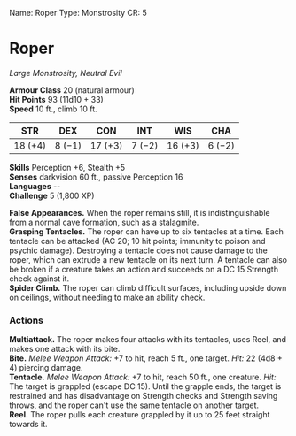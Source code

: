 Name: Roper
Type: Monstrosity
CR: 5

# Roper 
_Large Monstrosity, Neutral Evil_

**Armour Class** 20 (natural armour)    
**Hit Points** 93 (11d10 + 33)    
**Speed** 10 ft., climb 10 ft. 

| STR     | DEX     | CON     | INT     | WIS     | CHA     |
|---------|---------|---------|---------|---------|---------|
| 18 (+4) | 8 (−1)  | 17 (+3) | 7 (−2)  | 16 (+3) | 6 (−2)  |

**Skills** Perception +6, Stealth +5    
**Senses** darkvision 60 ft., passive Perception 16    
**Languages** --    
**Challenge** 5 (1,800 XP) 

**False Appearances.** When the roper remains still, it is indistinguishable from a normal cave formation, such as a stalagmite.    
**Grasping Tentacles.** The roper can have up to six tentacles at a time. Each tentacle can be attacked (AC 20; 10 hit points; immunity to poison and psychic damage). Destroying a tentacle does not cause damage to the roper, which can extrude a new tentacle on its next turn. A tentacle can also be broken if a creature takes an action and succeeds on a DC 15 Strength check against it.    
**Spider Climb.** The roper can climb difficult surfaces, including upside down on ceilings, without needing to make an ability check. 

### Actions 
**Multiattack.** The roper makes four attacks with its tentacles, uses Reel, and makes one attack with its bite.    
**Bite.** _Melee Weapon Attack:_ +7 to hit, reach 5 ft., one target. _Hit:_ 22 (4d8 + 4) piercing damage.    
**Tentacle.** _Melee Weapon Attack:_ +7 to hit, reach 50 ft., one creature. _Hit:_ The target is grappled (escape DC 15). Until the grapple ends, the target is restrained and has disadvantage on Strength checks and Strength saving throws, and the roper can't use the same tentacle on another target.    
**Reel.** The roper pulls each creature grappled by it up to 25 feet straight towards it.